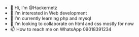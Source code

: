 - 👋 Hi, I’m @Hackernetz
- 👀 I’m interested in Web development
- 🌱 I’m currently learning php and mysql
- 💞️ I’m looking to collaborate on html and css mostly for now
- 📫 How to reach me on WhatsApp 09018391234

<!---
Hackernetz/Hackernetz is a ✨ special ✨ repository because its `README.md` (this file) appears on your GitHub profile.
You can click the Preview link to take a look at your changes.
--->
